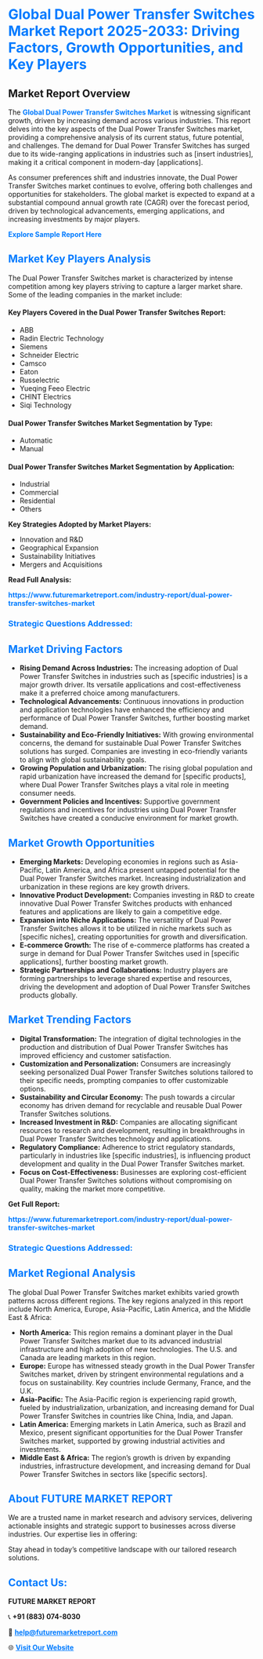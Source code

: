 <h1 style="color: #007BFF;">Global Dual Power Transfer Switches Market Report 2025-2033: Driving Factors, Growth Opportunities, and Key Players</h1>

<section id="overview">
<h2>Market Report Overview</h2>
<p>The <a href="https://www.futuremarketreport.com/industry-report/dual-power-transfer-switches-market" style="color: #007BFF; text-decoration: none;"><strong>Global Dual Power Transfer Switches Market</strong></a> is witnessing significant growth, driven by increasing demand across various industries. This report delves into the key aspects of the Dual Power Transfer Switches market, providing a comprehensive analysis of its current status, future potential, and challenges. The demand for Dual Power Transfer Switches has surged due to its wide-ranging applications in industries such as [insert industries], making it a critical component in modern-day [applications].</p>
<p>As consumer preferences shift and industries innovate, the Dual Power Transfer Switches market continues to evolve, offering both challenges and opportunities for stakeholders. The global market is expected to expand at a substantial compound annual growth rate (CAGR) over the forecast period, driven by technological advancements, emerging applications, and increasing investments by major players.</p>
</section>

<section id="overview">
<p><a href="https://www.futuremarketreport.com/request-sample/reportId=76848" style="color: #007BFF; text-decoration: none;"><strong>Explore Sample Report Here</strong></a></p>
</section>

<section id="key-players">
<h2 style="color: #007BFF;">Market Key Players Analysis</h2>
<p>The Dual Power Transfer Switches market is characterized by intense competition among key players striving to capture a larger market share. Some of the leading companies in the market include:</p>
<h4>Key Players Covered in the Dual Power Transfer Switches Report:</h4>
<ul><li>ABB</li><li>Radin Electric Technology</li><li>Siemens</li><li>Schneider Electric</li><li>Camsco</li><li>Eaton</li><li>Russelectric</li><li>Yueqing Feeo Electric</li><li>CHINT Electrics</li><li>Siqi Technology</li></ul>
<h4>Dual Power Transfer Switches Market Segmentation by Type:</h4>
<ul><li>Automatic</li><li>Manual</li></ul>

<h4>Dual Power Transfer Switches Market Segmentation by Application:</h4>
<ul><li>Industrial</li><li>Commercial</li><li>Residential</li><li>Others</li></ul>
<p><strong>Key Strategies Adopted by Market Players:</strong></p>
<ul>
<li>Innovation and R&D</li>
<li>Geographical Expansion</li>
<li>Sustainability Initiatives</li>
<li>Mergers and Acquisitions</li>
</ul>
</section>

<section>
<p><strong>Read Full Analysis: </strong></p><a href="https://www.futuremarketreport.com/industry-report/dual-power-transfer-switches-market" style="color: #007BFF; text-decoration: none;"><strong>https://www.futuremarketreport.com/industry-report/dual-power-transfer-switches-market</strong></a>
<h3 style="color: #007BFF;">Strategic Questions Addressed:</h3>
</section>

<section id="driving-factors">
<h2 style="color: #007BFF;">Market Driving Factors</h2>
<ul>
<li><strong>Rising Demand Across Industries:</strong> The increasing adoption of Dual Power Transfer Switches in industries such as [specific industries] is a major growth driver. Its versatile applications and cost-effectiveness make it a preferred choice among manufacturers.</li>
<li><strong>Technological Advancements:</strong> Continuous innovations in production and application technologies have enhanced the efficiency and performance of Dual Power Transfer Switches, further boosting market demand.</li>
<li><strong>Sustainability and Eco-Friendly Initiatives:</strong> With growing environmental concerns, the demand for sustainable Dual Power Transfer Switches solutions has surged. Companies are investing in eco-friendly variants to align with global sustainability goals.</li>
<li><strong>Growing Population and Urbanization:</strong> The rising global population and rapid urbanization have increased the demand for [specific products], where Dual Power Transfer Switches plays a vital role in meeting consumer needs.</li>
<li><strong>Government Policies and Incentives:</strong> Supportive government regulations and incentives for industries using Dual Power Transfer Switches have created a conducive environment for market growth.</li>
</ul>
</section>

<section id="growth-opportunities">
<h2 style="color: #007BFF;">Market Growth Opportunities</h2>
<ul>
<li><strong>Emerging Markets:</strong> Developing economies in regions such as Asia-Pacific, Latin America, and Africa present untapped potential for the Dual Power Transfer Switches market. Increasing industrialization and urbanization in these regions are key growth drivers.</li>
<li><strong>Innovative Product Development:</strong> Companies investing in R&D to create innovative Dual Power Transfer Switches products with enhanced features and applications are likely to gain a competitive edge.</li>
<li><strong>Expansion into Niche Applications:</strong> The versatility of Dual Power Transfer Switches allows it to be utilized in niche markets such as [specific niches], creating opportunities for growth and diversification.</li>
<li><strong>E-commerce Growth:</strong> The rise of e-commerce platforms has created a surge in demand for Dual Power Transfer Switches used in [specific applications], further boosting market growth.</li>
<li><strong>Strategic Partnerships and Collaborations:</strong> Industry players are forming partnerships to leverage shared expertise and resources, driving the development and adoption of Dual Power Transfer Switches products globally.</li>
</ul>
</section>

<section id="trending-factors">
<h2 style="color: #007BFF;">Market Trending Factors</h2>
<ul>
<li><strong>Digital Transformation:</strong> The integration of digital technologies in the production and distribution of Dual Power Transfer Switches has improved efficiency and customer satisfaction.</li>
<li><strong>Customization and Personalization:</strong> Consumers are increasingly seeking personalized Dual Power Transfer Switches solutions tailored to their specific needs, prompting companies to offer customizable options.</li>
<li><strong>Sustainability and Circular Economy:</strong> The push towards a circular economy has driven demand for recyclable and reusable Dual Power Transfer Switches solutions.</li>
<li><strong>Increased Investment in R&D:</strong> Companies are allocating significant resources to research and development, resulting in breakthroughs in Dual Power Transfer Switches technology and applications.</li>
<li><strong>Regulatory Compliance:</strong> Adherence to strict regulatory standards, particularly in industries like [specific industries], is influencing product development and quality in the Dual Power Transfer Switches market.</li>
<li><strong>Focus on Cost-Effectiveness:</strong> Businesses are exploring cost-efficient Dual Power Transfer Switches solutions without compromising on quality, making the market more competitive.</li>
</ul>
</section>

<section>
<p><strong>Get Full Report: </strong></p><a href="https://www.futuremarketreport.com/industry-report/dual-power-transfer-switches-market" style="color: #007BFF; text-decoration: none;"><strong>https://www.futuremarketreport.com/industry-report/dual-power-transfer-switches-market</strong></a>
<h3 style="color: #007BFF;">Strategic Questions Addressed:</h3>
</section>


<section id="regional-analysis">
<h2 style="color: #007BFF;">Market Regional Analysis</h2>
<p>The global Dual Power Transfer Switches market exhibits varied growth patterns across different regions. The key regions analyzed in this report include North America, Europe, Asia-Pacific, Latin America, and the Middle East & Africa:</p>
<ul>
<li><strong>North America:</strong> This region remains a dominant player in the Dual Power Transfer Switches market due to its advanced industrial infrastructure and high adoption of new technologies. The U.S. and Canada are leading markets in this region.</li>
<li><strong>Europe:</strong> Europe has witnessed steady growth in the Dual Power Transfer Switches market, driven by stringent environmental regulations and a focus on sustainability. Key countries include Germany, France, and the U.K.</li>
<li><strong>Asia-Pacific:</strong> The Asia-Pacific region is experiencing rapid growth, fueled by industrialization, urbanization, and increasing demand for Dual Power Transfer Switches in countries like China, India, and Japan.</li>
<li><strong>Latin America:</strong> Emerging markets in Latin America, such as Brazil and Mexico, present significant opportunities for the Dual Power Transfer Switches market, supported by growing industrial activities and investments.</li>
<li><strong>Middle East & Africa:</strong> The region’s growth is driven by expanding industries, infrastructure development, and increasing demand for Dual Power Transfer Switches in sectors like [specific sectors].</li>
</ul>
</section>

<footer>
<h2 style="color: #007BFF;">About FUTURE MARKET REPORT</h2>
<p>We are a trusted name in market research and advisory services, delivering actionable insights and strategic support to businesses across diverse industries. Our expertise lies in offering:</p>

<p>Stay ahead in today’s competitive landscape with our tailored research solutions.</p>

<h2 style="color: #007BFF;">Contact Us:</h2>
<p><strong>FUTURE MARKET REPORT</strong></p>
<p>📞 <strong>+91 (883) 074-8030</strong></p>
<p>📧 <strong><a href="mailto:help@futuremarketreport.com" style="color: #007BFF;">help@futuremarketreport.com</a></strong></p>
<p>🌐 <strong><a href="https://www.futuremarketreport.com/" style="color: #007BFF;">Visit Our Website</a></strong></p>
</footer>